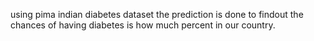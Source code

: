 using pima indian diabetes dataset the prediction is done to findout the chances of having diabetes is how much percent in our country.
